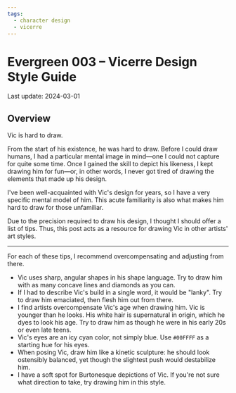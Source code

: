 ```yaml
---
tags:
  - character design
  - vicerre
---
```


# Evergreen 003 – Vicerre Design Style Guide

Last update: 2024-03-01

## Overview

Vic is hard to draw.

From the start of his existence, he was hard to draw. Before I could draw humans, I had a particular mental image in mind—one I could not capture for quite some time. Once I gained the skill to depict his likeness, I kept drawing him for fun—or, in other words, I never got tired of drawing the elements that made up his design.

I've been well-acquainted with Vic's design for years, so I have a very specific mental model of him. This acute familiarity is also what makes him hard to draw for those unfamiliar.

<!--
If you were to describe Vic's design to someone, you wouldn't think those elements would be hard to render. However, the _union_ of all these design elements gives Vic a uniquely-specific appearance. Through other artists' depictions, I've found it's very easy to overlook one of these core elements and, as a result, cause the resultant image to miss the mark.

If any of these factors deviate by even a sliver, the visual result is lost. In contrast, a character like Solana has a design that does not require finesse to render in other people's art styles.
-->

Due to the precision required to draw his design, I thought I should offer a list of tips. Thus, this post acts as a resource for drawing Vic in other artists' art styles.

---

For each of these tips, I recommend overcompensating and adjusting from there.

- Vic uses sharp, angular shapes in his shape language. Try to draw him with as many concave lines and diamonds as you can.
- If I had to describe Vic's build in a single word, it would be "lanky". Try to draw him emaciated, then flesh him out from there.
- I find artists overcompensate Vic's age when drawing him. Vic is younger than he looks. His white hair is supernatural in origin, which he dyes to look his age. Try to draw him as though he were in his early 20s or even late teens.
- Vic's eyes are an icy cyan color, not simply blue. Use `#00FFFF` as a starting hue for his eyes.
- When posing Vic, draw him like a kinetic sculpture: he should look ostensibly balanced, yet though the slightest push would destabilize him.
- I have a soft spot for Burtonesque depictions of Vic. If you're not sure what direction to take, try drawing him in this style.

<!--

- Ponytail aside, Vic's hair is shaped like an oblate truncated bicone. Try to draw it as though it were a horseshoe crab.
- Vic is not conventionally attractive. Try drawing him halfway between the most sinister villain you can think of (he'll be flattered) and a mature Webtoons love interest (he'll be aghast).

-->
